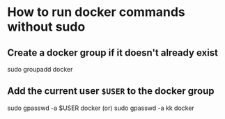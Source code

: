 # How to run docker commands without sudo

## Create a docker group if it doesn't already exist

sudo groupadd docker

## Add the current user `$USER` to the docker group

sudo gpasswd -a $USER docker
(or)
sudo gpasswd -a kk docker
